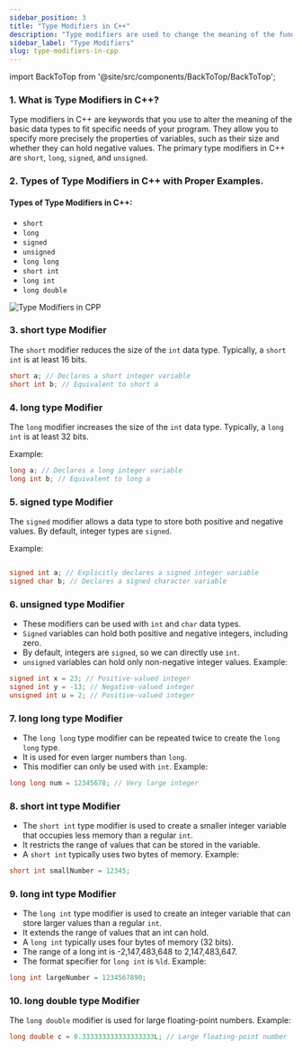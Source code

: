 ```yaml
---
sidebar_position: 3
title: "Type Modifiers in C++"
description: "Type modifiers are used to change the meaning of the fundamental data types. In this tutorial, we will learn about type-modifiers and how to use them in C++ programming with the help of examples."
sidebar_label: "Type Modifiers"
slug: type-modifiers-in-cpp
---
```


import BackToTop from '@site/src/components/BackToTop/BackToTop';

### 1. What is Type Modifiers in C++?
Type modifiers in C++ are keywords that you use to alter the meaning of the basic data types to fit specific needs of your program. They allow you to specify more precisely the properties of variables, such as their size and whether they can hold negative values. The primary type modifiers in C++ are `short`, `long`, `signed`, and `unsigned`.


### 2. Types of Type Modifiers in C++ with Proper Examples.
#### Types of Type Modifiers in C++:
- `short`
- `long`
- `signed`
- `unsigned`
- `long long`
- `short int`
- `long int`
- `long double`

![Type Modifiers in CPP](../../static/img/day-03/type-modifiers-in-cpp.png)

### 3. short type Modifier
The `short` modifier reduces the size of the `int` data type. Typically, a `short int` is at least 16 bits.
```cpp
short a; // Declares a short integer variable
short int b; // Equivalent to short a
```
### 4. long type Modifier
The `long` modifier increases the size of the `int` data type. Typically, a `long int` is at least 32 bits.

Example:

```cpp
long a; // Declares a long integer variable
long int b; // Equivalent to long a
```
### 5. signed type Modifier
The `signed` modifier allows a data type to store both positive and negative values. By default, integer types are `signed`.

Example:

```cpp

signed int a; // Explicitly declares a signed integer variable
signed char b; // Declares a signed character variable
```
### 6. unsigned type Modifier
- These modifiers can be used with `int` and `char` data types.
- `Signed` variables can hold both positive and negative integers, including zero.
- By default, integers are `signed`, so we can directly use `int`.
- `unsigned` variables can hold only non-negative integer values.
Example:
```cpp
signed int x = 23; // Positive-valued integer
signed int y = -13; // Negative-valued integer
unsigned int u = 2; // Positive-valued integer
```
### 7. long long type Modifier
- The `long long` type modifier can be repeated twice to create the `long long` type.
- It is used for even larger numbers than `long`.
- This modifier can only be used with `int`.
Example:
```cpp
long long num = 12345678; // Very large integer
```
### 8. short int type Modifier
- The `short int` type modifier is used to create a smaller integer variable that occupies less memory than a regular `int`.
- It restricts the range of values that can be stored in the variable.
- A `short int` typically uses two bytes of memory.
Example:
```cpp
short int smallNumber = 12345;
```
### 9. long int type Modifier
- The `long int` type modifier is used to create an integer variable that can store larger values than a regular `int`.
- It extends the range of values that an int can hold.
- A `long int` typically uses four bytes of memory (32 bits).
- The range of a long int is -2,147,483,648 to 2,147,483,647.
- The format specifier for `long int` is `%ld`.
Example:
```cpp
long int largeNumber = 1234567890;
```
### 10. long double type Modifier
The `long double` modifier is used for large floating-point numbers.
Example:
```cpp
long double c = 0.333333333333333333L; // Large floating-point number
```

<BackToTop />